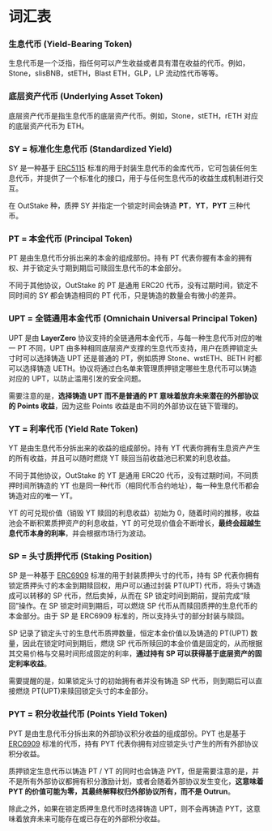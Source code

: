 # 词汇表

### **生息代币 (Yield-Bearing Token)**

生息代币是一个泛指，指任何可以产生收益或者具有潜在收益的代币。例如，Stone，slisBNB，stETH，Blast ETH，GLP，LP 流动性代币等等。

### **底层资产代币 (Underlying Asset Token)**

底层资产代币是指生息代币的底层资产代币。例如，Stone，stETH，rETH 对应的底层资产代币为 ETH。

### **SY = 标准化生息代币 (Standardized Yield)**

SY 是一种基于 [ERC5115](https://eips.ethereum.org/EIPS/eip-5115) 标准的用于封装生息代币的金库代币，它可包装任何生息代币，并提供了一个标准化的接口，用于与任何生息代币的收益生成机制进行交互。

在 OutStake 种，质押 SY 并指定一个锁定时间会铸造 **PT**，**YT**，**PYT** 三种代币。

### **PT = 本金代币 (Principal Token)**

PT 是由生息代币分拆出来的本金的组成部份。持有 PT 代表你握有本金的拥有权、并于锁定头寸期到期后可赎回生息代币的本金部分。

不同于其他协议，OutStake 的 PT 是通用 ERC20 代币，没有过期时间，锁定不同时间的 SY 都会铸造相同的 PT 代币，只是铸造的数量会有微小的差异。

### **UPT = 全链通用本金代币 (Omnichain Universal Principal Token)**

UPT 是由 **LayerZero** 协议支持的全链通用本金代币，与每一种生息代币对应的唯一 PT 不同，UPT 由多种相同底层资产支撑的生息代币支持，用户在质押锁定头寸时可以选择铸造 UPT 还是普通的 PT，例如质押 Stone、wstETH、BETH 时都可以选择铸造 UETH。协议将通过白名单来管理质押锁定哪些生息代币可以铸造对应的 UPT，以防止滥用引发的安全问题。

需要注意的是，**选择铸造 UPT 而不是普通的 PT 意味着放弃未来潜在的外部协议的 Points 收益**，因为这些 Points 收益是由不同的外部协议在链下管理的。

### **YT = 利率代币 (Yield Rate Token)**

YT 是由生息代币分拆出来的收益的组成部份。持有 YT 代表你拥有生息资产产生的所有收益，并且可以随时燃烧 YT 赎回当前收益池已积累的利息收益。

不同于其他协议，OutStake 的 YT 是通用 ERC20 代币，没有过期时间，不同质押时间所铸造的 YT 也是同一种代币（相同代币合约地址），每一种生息代币都会铸造对应的唯一 YT。

YT 的可兑现价值（销毁 YT 赎回的利息收益）初始为 0，随着时间的推移，收益池会不断积累质押资产的利息收益，YT 的可兑现价值会不断增长，**最终会超越生息代币本身的利率**，并会根据市场行为波动。

### **SP = 头寸质押代币 (Staking Position)**

SP 是一种基于 [ERC6909](https://eips.ethereum.org/EIPS/eip-6909) 标准的用于封装质押头寸的代币，持有 SP 代表你拥有锁定质押头寸的本金到期赎回权，用户可以通过封装 PT(UPT) 代币，将头寸铸造成可以转移的 SP 代币，然后卖掉，从而在 SP 锁定时间到期前，提前完成“赎回”操作。在 SP 锁定时间到期后，可以燃烧 SP 代币从而赎回质押的生息代币的本金部分。由于 SP 是 ERC6909 标准的，所以支持头寸的部分封装与赎回。

SP 记录了锁定头寸的生息代币质押数量，恒定本金价值以及铸造的 PT(UPT) 数量，因此在锁定时间到期后，燃烧 SP 代币所赎回的本金价值是固定的，从而根据其交易价格与交易时间形成固定的利率，**通过持有 SP 可以获得基于底层资产的固定利率收益**。

需要提醒的是，如果锁定头寸的初始拥有者并没有铸造 SP 代币，则到期后可以直接燃烧 PT(UPT)来赎回锁定头寸的本金部分。

### **PYT = 积分收益代币 (Points Yield Token)**

PYT 是由生息代币分拆出来的外部协议积分收益的组成部份。PYT 也是基于 [ERC6909](https://eips.ethereum.org/EIPS/eip-6909) 标准的代币，持有 PYT 代表你拥有对应锁定头寸产生的所有外部协议积分收益。

质押锁定生息代币以铸造 PT / YT 的同时也会铸造 PYT，但是需要注意的是，并不是所有外部协议都拥有积分激励计划，或者会随着外部协议发生变化，**这意味着 PYT 的价值可能为零，其最终解释权归外部协议所有，而不是 Outrun**。

除此之外，如果在锁定质押生息代币时选择铸造 UPT，则不会再铸造 PYT，这意味着放弃未来可能存在或已存在的外部积分收益。
